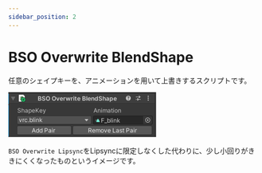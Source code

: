 ```yaml
---
sidebar_position: 2
---
```


# BSO Overwrite BlendShape

任意のシェイプキーを、アニメーションを用いて上書きするスクリプトです。  

![fix-blendshape-attach](img/fix-blendshape-attach.png)

```BSO Overwrite Lipsync```をLipsyncに限定しなくした代わりに、少し小回りがききにくくなったものというイメージです。